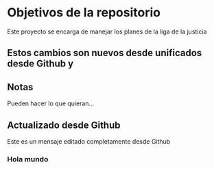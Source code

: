 # Objetivos de la repositorio

Este proyecto se encarga de manejar los planes de la liga de la justicia

## Estos cambios son nuevos desde unificados desde Github y

## Notas
Pueden hacer lo que quieran...

## Actualizado desde Github
Este es un mensaje editado completamente desde Github

### Hola mundo
